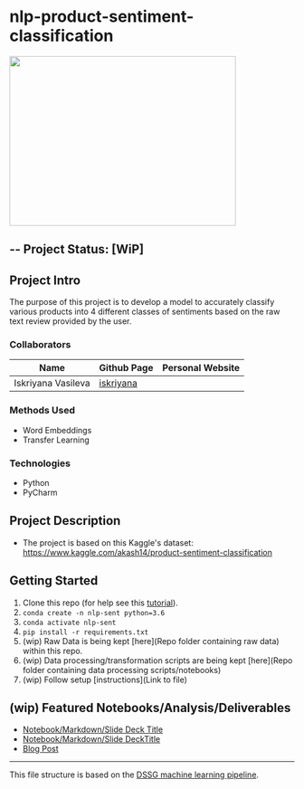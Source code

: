 # nlp-product-sentiment-classification

<img class="irc_mi" src="https://inudgeyou.com/wp-content/uploads/2019/03/p%C3%A6re1.jpg" data-atf="0" width="400" height="300" style=""/></a>

## -- Project Status: [WiP]

## Project Intro
The purpose of this project is to develop a model to accurately classify various products into 4 different classes of sentiments based on the raw text review provided by the user.


### Collaborators
|Name               |  Github Page                              |  Personal Website  |
|-------------------|-------------------------------------------|--------------------|
|Iskriyana Vasileva | [iskriyana](https://github.com/Iskriyana) |

### Methods Used
* Word Embeddings
* Transfer Learning

### Technologies
* Python
* PyCharm

## Project Description
* The project is based on this Kaggle's dataset: https://www.kaggle.com/akash14/product-sentiment-classification


## Getting Started

1. Clone this repo (for help see this [tutorial](https://help.github.com/articles/cloning-a-repository/)).
2. `conda create -n nlp-sent python=3.6`
3. `conda activate nlp-sent`
4. `pip install -r requirements.txt`
5. (wip) Raw Data is being kept [here](Repo folder containing raw data) within this repo.
6. (wip) Data processing/transformation scripts are being kept [here](Repo folder containing data processing scripts/notebooks)
7. (wip) Follow setup [instructions](Link to file)

## (wip) Featured Notebooks/Analysis/Deliverables
* [Notebook/Markdown/Slide Deck Title](#)
* [Notebook/Markdown/Slide DeckTitle](#)
* [Blog Post](#)

---

This file structure is based on the [DSSG machine learning pipeline](https://github.com/dssg/hitchhikers-guide/tree/master/sources/curriculum/0_before_you_start/pipelines-and-project-workflow).
